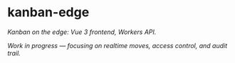 # kanban-edge

*Kanban on the edge: Vue 3 frontend, Workers API.*

_Work in progress — focusing on realtime moves, access control, and audit trail._
